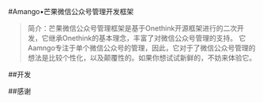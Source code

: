 #Amango•芒果微信公众号管理开发框架

>简介：芒果微信公众号管理框架是基于Onethink开源框架进行的二次开发，它继承Onethink的基本理念，丰富了对微信公众号管理的支持。
它Aamngo专注于单个微信公众号的管理，因此，它对于了微信公众号管理的想法是比较个性化，以及颠覆性的。如果你想试试新鲜的，不妨来体验它。

##开发

##感谢

